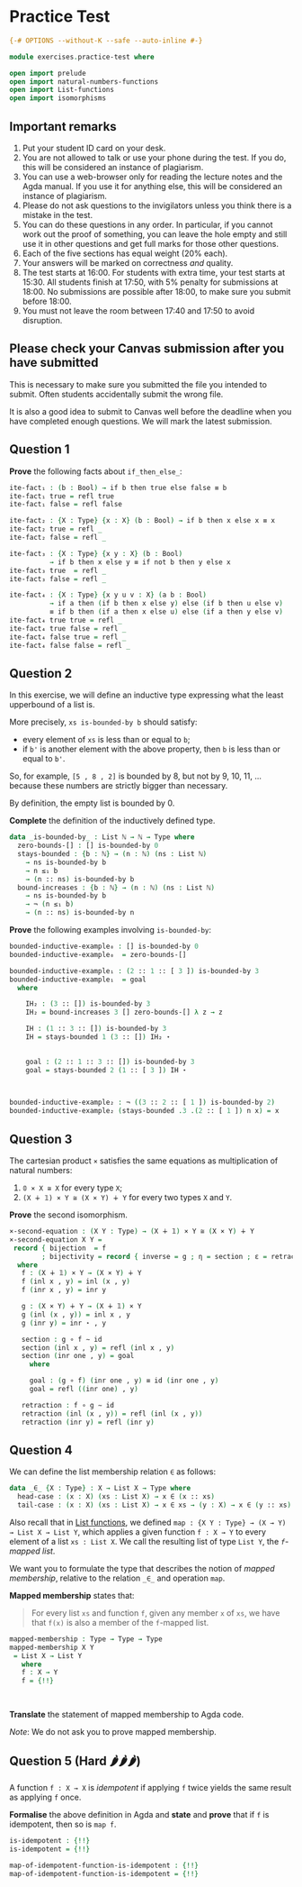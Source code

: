 # Practice Test

```agda
{-# OPTIONS --without-K --safe --auto-inline #-}

module exercises.practice-test where

open import prelude
open import natural-numbers-functions
open import List-functions
open import isomorphisms
```

## Important remarks
1. Put your student ID card on your desk.
1. You are not allowed to talk or use your phone during the test. If you do,
this will be considered an instance of plagiarism.
1. You can use a web-browser only for reading the lecture notes and the Agda
manual. If you use it for anything else, this will be considered an instance
of plagiarism.
1. Please do not ask questions to the invigilators unless you think there is a
mistake in the test.
1. You can do these questions in any order. In particular, if you cannot work
out the proof of something, you can leave the hole empty and still use it in
other questions and get full marks for those other questions.
1. Each of the five sections has equal weight (20% each).
1. Your answers will be marked on correctness *and* quality.
1. The test starts at 16:00. For students with extra time, your test starts at 15:30.
All students finish at 17:50, with 5% penalty for submissions at 18:00. No submissions are possible after 18:00, to make sure you submit before 18:00.
1. You must not leave the room between 17:40 and 17:50 to avoid disruption.

## Please check your Canvas submission after you have submitted

This is necessary to make sure you submitted the file you intended to submit. Often students accidentally submit the wrong file.

It is also a good idea to submit to Canvas well before the deadline when you have completed enough questions. We will mark the latest submission.

## Question 1

**Prove** the following facts about `if_then_else_`:

```agda
ite-fact₁ : (b : Bool) → if b then true else false ≡ b
ite-fact₁ true = refl true
ite-fact₁ false = refl false 

ite-fact₂ : {X : Type} {x : X} (b : Bool) → if b then x else x ≡ x
ite-fact₂ true = refl _
ite-fact₂ false = refl _

ite-fact₃ : {X : Type} {x y : X} (b : Bool)
          → if b then x else y ≡ if not b then y else x
ite-fact₃ true  = refl _
ite-fact₃ false = refl _

ite-fact₄ : {X : Type} {x y u v : X} (a b : Bool)
          → if a then (if b then x else y) else (if b then u else v)
          ≡ if b then (if a then x else u) else (if a then y else v)
ite-fact₄ true true = refl _
ite-fact₄ true false = refl _
ite-fact₄ false true = refl _
ite-fact₄ false false = refl _
```

## Question 2

In this exercise, we will define an inductive type expressing what the least
upperbound of a list is.

More precisely, `xs is-bounded-by b` should satisfy:
- every element of `xs` is less than or equal to `b`;
- if `b'` is another element with the above property, then `b` is less than
or equal to `b'`.

So, for example, `[5 , 8 , 2]` is bounded by 8, but not by 9, 10, 11, ...
because these numbers are strictly bigger than necessary.

By definition, the empty list is bounded by 0.

**Complete** the definition of the inductively defined type.

```agda
data _is-bounded-by_ : List ℕ → ℕ → Type where
  zero-bounds-[] : [] is-bounded-by 0 
  stays-bounded : {b : ℕ} → (n : ℕ) (ns : List ℕ)
    → ns is-bounded-by b
    → n ≤₁ b
    → (n :: ns) is-bounded-by b
  bound-increases : {b : ℕ} → (n : ℕ) (ns : List ℕ)
    → ns is-bounded-by b
    → ¬ (n ≤₁ b)
    → (n :: ns) is-bounded-by n
```

**Prove** the following examples involving `is-bounded-by`:

```agda
bounded-inductive-example₀ : [] is-bounded-by 0
bounded-inductive-example₀  = zero-bounds-[]

bounded-inductive-example₁ : (2 :: 1 :: [ 3 ]) is-bounded-by 3
bounded-inductive-example₁  = goal
  where

    IH₂ : (3 :: []) is-bounded-by 3
    IH₂ = bound-increases 3 [] zero-bounds-[] λ z → z

    IH : (1 :: 3 :: []) is-bounded-by 3
    IH = stays-bounded 1 (3 :: []) IH₂ ⋆
    

    goal : (2 :: 1 :: 3 :: []) is-bounded-by 3
    goal = stays-bounded 2 (1 :: [ 3 ]) IH ⋆

  

bounded-inductive-example₂ : ¬ ((3 :: 2 :: [ 1 ]) is-bounded-by 2)
bounded-inductive-example₂ (stays-bounded .3 .(2 :: [ 1 ]) n x) = x

```

## Question 3

The cartesian product `×` satisfies the same equations as multiplication of
natural numbers:
1. `𝟘 × X ≅ X` for every type `X`;
1. `(X ∔ 𝟙) × Y ≅ (X × Y) ∔ Y` for every two types `X` and `Y`.

**Prove** the second isomorphism.

```agda
×-second-equation : (X Y : Type) → (X ∔ 𝟙) × Y ≅ (X × Y) ∔ Y
×-second-equation X Y =
 record { bijection  = f
        ; bijectivity = record { inverse = g ; η = section ; ε = retraction } }
  where
   f : (X ∔ 𝟙) × Y → (X × Y) ∔ Y
   f (inl x , y) = inl (x , y)
   f (inr x , y) = inr y

   g : (X × Y) ∔ Y → (X ∔ 𝟙) × Y
   g (inl (x , y)) = inl x , y
   g (inr y) = inr ⋆ , y

   section : g ∘ f ∼ id
   section (inl x , y) = refl (inl x , y)
   section (inr one , y) = goal
     where

     goal : (g ∘ f) (inr one , y) ≡ id (inr one , y)
     goal = refl ((inr one) , y) 

   retraction : f ∘ g ∼ id
   retraction (inl (x , y)) = refl (inl (x , y))
   retraction (inr y) = refl (inr y)
```

## Question 4

We can define the list membership relation `∈` as follows:

```agda
data _∈_ {X : Type} : X → List X → Type where
  head-case : (x : X) (xs : List X) → x ∈ (x :: xs)
  tail-case : (x : X) (xs : List X) → x ∈ xs → (y : X) → x ∈ (y :: xs)
```

Also recall that in [List functions](../List-functions.lagda.md), we defined
`map : {X Y : Type} → (X → Y) → List X → List Y`, which applies a given function
`f : X → Y` to every element of a list `xs : List X`.  We call the resulting
list of type `List Y`, the *`f`-mapped list*.

We want you to formulate the type that describes the notion of *mapped
membership*, relative to the relation `_∈_` and operation `map`.

**Mapped membership** states that:
 > For every list `xs` and function `f`, given any member `x` of `xs`,
   we have that `f(x)` is also a member of the `f`-mapped list.

```agda
mapped-membership : Type → Type → Type
mapped-membership X Y
 = List X → List Y
   where
   f : X → Y
   f = {!!}

 
```
**Translate** the statement of mapped membership to Agda code.

*Note*: We do not ask you to prove mapped membership.


## Question 5 (Hard 🌶🌶🌶)

A function `f : X → X` is *idempotent* if applying `f` twice yields the same
result as applying `f` once.

**Formalise** the above definition in Agda and **state** and **prove** that if
`f` is idempotent, then so is `map f`.

```agda
is-idempotent : {!!} 
is-idempotent = {!!}  

map-of-idempotent-function-is-idempotent : {!!}
map-of-idempotent-function-is-idempotent = {!!}
```

